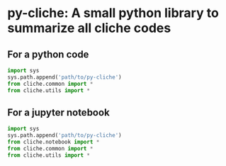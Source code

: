 # py-cliche: A small python library to summarize all cliche codes

## For a python code

```python
import sys
sys.path.append('path/to/py-cliche')
from cliche.common import *
from cliche.utils import *
```

## For a jupyter notebook

```python
import sys
sys.path.append('path/to/py-cliche')
from cliche.notebook import *
from cliche.common import *
from cliche.utils import *
```
